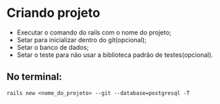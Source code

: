 # Criando projeto

* Executar o comando do rails com o nome do projeto;
* Setar para inicializar dentro do git(opcional);
* Setar o banco de dados;
* Setar o teste para não usar a biblioteca padrão de testes(opcional).

## No terminal:

    rails new <nome_do_projeto> --git --database=postgresql -T